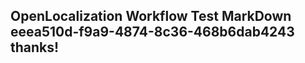 <properties
ms.topic="hero-topic1"
ms.test1="hero-topic"
ms.test2="test"/>

## OpenLocalization Workflow Test MarkDown eeea510d-f9a9-4874-8c36-468b6dab4243 thanks!
